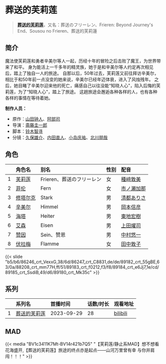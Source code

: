 # 葬送的芙莉莲


> <u>**[葬送的芙莉莲](http://bgm.tv/subject/400602)**</u>，又名：葬送のフリーレン、Frieren: Beyond Journey's End、Sousou no Frieren、葬送的芙莉蓮

## 简介


魔法使芙莉莲和勇者辛美尔等人一起，历经十年的冒险之后击败了魔王，为世界带来了和平。
身为能活上一千多年的精灵族，她于是和辛美尔等人约定再次相见后，踏上了独自一人的旅途。
自那以后，50年过去，芙莉莲又前往拜访辛美尔，相比于和50年前一点没变的她来说，辛美尔已经年迈体衰，进入了风烛残年。
之后，她目睹了辛美尔迎来他的死亡，痛感自己以往没能“知晓人心"，陷入后悔的芙莉莲，为了“知晓人心"，踏上了旅途。
这趟旅途会邂逅各种各样的人，也有各种各样的事情在等待着她。

**制作人员：**
- 原作：[山田钟人](http://bgm.tv/person/29554)、[阿部司](http://bgm.tv/person/37923)
- 导演：[斋藤圭一郎](http://bgm.tv/person/31113)
- 脚本：[铃木智寻](http://bgm.tv/person/17972)
- 分镜：[久保雄介](http://bgm.tv/person/37080)、[内田直人](http://bgm.tv/person/40888)、[小岛庆祐](http://bgm.tv/person/12515)、[北川朋哉](http://bgm.tv/person/27925)

## 角色

|     |   角色名   |   别名  | 性别 |  配音  |
|:--- |:------  |:----      |:---  |:--   |
| 1 | [芙莉莲](http://bgm.tv/character/86246) | Frieren、葬送のフリーレン | 女 | [種﨑敦美](http://bgm.tv/person/7575) |
| 2 | [菲伦](http://bgm.tv/character/86247) | Fern | 女 | [市ノ瀬加那](http://bgm.tv/person/31136) |
| 3 | [修塔尔克](http://bgm.tv/character/89182) | Stark | 男 | [清都ありさ](http://bgm.tv/person/20001) |
| 4 | [辛美尔](http://bgm.tv/character/88208) | Himmel | 男 | [岡本信彦](http://bgm.tv/person/4950) |
| 5 | [海塔](http://bgm.tv/character/89183) | Heiter | 男 | [東地宏樹](http://bgm.tv/person/4658) |
| 6 | [艾森](http://bgm.tv/character/89184) | Eisen | 男 | [上田燿司](http://bgm.tv/person/4920) |
| 7 | [赞因](http://bgm.tv/character/89185) | Sein、赞恩 | 男 | [中村悠一](http://bgm.tv/person/4724) |
| 8 | [伏拉梅](http://bgm.tv/character/89180) | Flamme | 女 | [田中敦子](http://bgm.tv/person/3873) |

{{< slide "b5/b6/86246_crt_VexxG,38/6d/86247_crt_C8831,de/de/89182_crt_55gBE,63/0a/88208_crt_mm77H,ff/51/89183_crt_f0212,f3/f8/89184_crt_e6Jj7,1e/cd/89185_crt_SsdiB,49/d6/89180_crt_Mk35c" >}}

## 系列

|     |   系列名   |   首播时间  | 话数/时长  | 观看地址 |
|:---  |:------    |:----      |:---       |:---  |
| 1 |[葬送的芙莉莲](https://bgm.tv/subject/400602)| 2023-09-29 | 28 | [bilibili](https://www.bilibili.com/bangumi/play/ss46089)  |



## MAD

{{< media "BV1c3411K7Mt-BV14r421b7Q5" 
"【芙莉莲/静止系MAD】想不想看花海盛开,【葬送的芙莉莲】旅途的终点亦是起点——山河万里曾有幸 与你并肩闯！！！" >}}


